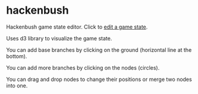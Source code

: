 # hackenbush
Hackenbush game state editor. Click to [edit a game state](https://regmagik.github.io/hackenbush/).

Uses d3 library to visualize the game state.

You can add base branches by clicking on the ground (horizontal line at the bottom).

You can add more branches by clicking on the nodes (circles).

You can drag and drop nodes to change their positions or merge two nodes into one.
